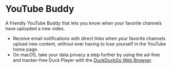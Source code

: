 # YouTube Buddy
A friendly YouTube Buddy that lets you know when your favorite channels have uploaded a new video.

- Receive email notifications with direct links when your favorite channels upload new content, without ever having to lose yourself in the YouTube home page. 
- On macOS, take your data privacy a step further by using the ad-free and tracker-free Duck Player with the [DuckDuckGo Web Browser](https://spreadprivacy.com/introducing-duckduckgo-for-mac/).
